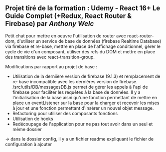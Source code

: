 ## Projet tiré de la formation : Udemy - React 16+ Le Guide Complet (+Redux, React Router & Firebase) par _Anthony Welc_

Petit chat pour mettre en oeuvre l'utilisation de router avec react-router-dom, d'utiliser un service de base de données (firebase Realtime Database) via firebase et re-base, mettre en place de l'affichage conditionnel, gérer le cycle de vie d'un composant, utiliser des refs du DOM et mettre en place des transitions avec react-transition-group.

Modifications par rapport au projet de base :
- Utilisation de la derniière version de firebase (9.1.3) et remplacement de re-base incompatible avec les dernières version de firebase. /src/utils/DB/messagesDB.js permet de gérer les appels à l'api de firebase pour faciliter les requêtes à la base de données. Il y a l'initialisation de la base aisni qu'une fonction permettant de mettre en place un eventListener sur la base pour la charger et recevoir les mises à jour et une fonction permettant d'insérer un nouvel objet message.
- Refactoring pour utiliser des composants fonctions
- Utilisation de hooks
- Redécoupage de l'application pour ne pas tout avoir dans un seul et même dossier

-> dans le dossier config, il y a un fichier readme expliquant le fichier de configuration à ajouter